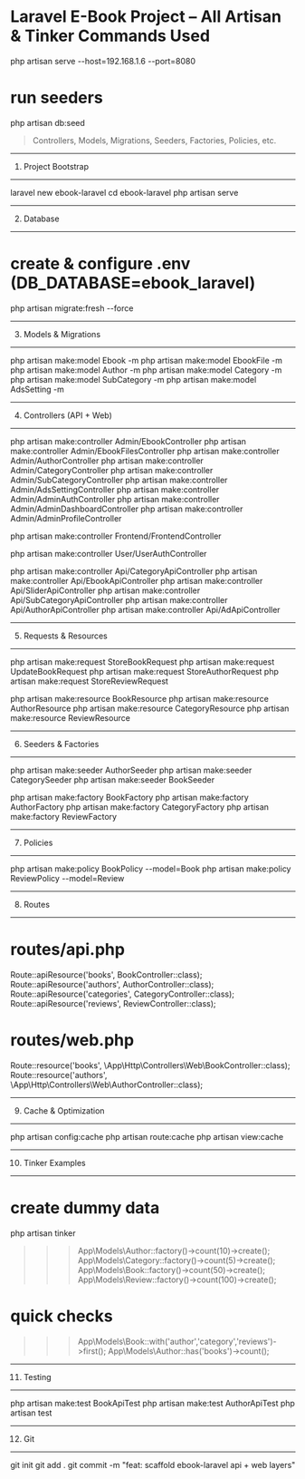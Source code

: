 # Laravel E-Book Project – All Artisan & Tinker Commands Used  

php artisan serve --host=192.168.1.6 --port=8080

# run seeders
php artisan db:seed

> Controllers, Models, Migrations, Seeders, Factories, Policies, etc.

--------------------------------------------------
1. Project Bootstrap
--------------------------------------------------
laravel new ebook-laravel
cd ebook-laravel
php artisan serve

--------------------------------------------------
2. Database
--------------------------------------------------
# create & configure .env (DB_DATABASE=ebook_laravel)
php artisan migrate:fresh --force

--------------------------------------------------
3. Models & Migrations
--------------------------------------------------
php artisan make:model Ebook -m
php artisan make:model EbookFile -m
php artisan make:model Author -m
php artisan make:model Category -m
php artisan make:model SubCategory -m
php artisan make:model AdsSetting -m


--------------------------------------------------
4. Controllers (API + Web)
--------------------------------------------------
php artisan make:controller Admin/EbookController
php artisan make:controller Admin/EbookFilesController
php artisan make:controller Admin/AuthorController 
php artisan make:controller Admin/CategoryController
php artisan make:controller Admin/SubCategoryController
php artisan make:controller Admin/AdsSettingController
php artisan make:controller Admin/AdminAuthController
php artisan make:controller Admin/AdminDashboardController
php artisan make:controller Admin/AdminProfileController

php artisan make:controller Frontend/FrontendController

php artisan make:controller User/UserAuthController

php artisan make:controller Api/CategoryApiController
php artisan make:controller Api/EbookApiController
php artisan make:controller Api/SliderApiController
php artisan make:controller Api/SubCategoryApiController
php artisan make:controller Api/AuthorApiController
php artisan make:controller Api/AdApiController

--------------------------------------------------
5. Requests & Resources
--------------------------------------------------
php artisan make:request StoreBookRequest
php artisan make:request UpdateBookRequest
php artisan make:request StoreAuthorRequest
php artisan make:request StoreReviewRequest

php artisan make:resource BookResource
php artisan make:resource AuthorResource
php artisan make:resource CategoryResource
php artisan make:resource ReviewResource

--------------------------------------------------
6. Seeders & Factories
--------------------------------------------------
php artisan make:seeder AuthorSeeder
php artisan make:seeder CategorySeeder
php artisan make:seeder BookSeeder

php artisan make:factory BookFactory
php artisan make:factory AuthorFactory
php artisan make:factory CategoryFactory
php artisan make:factory ReviewFactory



--------------------------------------------------
7. Policies
--------------------------------------------------
php artisan make:policy BookPolicy --model=Book
php artisan make:policy ReviewPolicy --model=Review

--------------------------------------------------
8. Routes
--------------------------------------------------
# routes/api.php
Route::apiResource('books', BookController::class);
Route::apiResource('authors', AuthorController::class);
Route::apiResource('categories', CategoryController::class);
Route::apiResource('reviews', ReviewController::class);

# routes/web.php
Route::resource('books', \App\Http\Controllers\Web\BookController::class);
Route::resource('authors', \App\Http\Controllers\Web\AuthorController::class);

--------------------------------------------------
9. Cache & Optimization
--------------------------------------------------
php artisan config:cache
php artisan route:cache
php artisan view:cache

--------------------------------------------------
10. Tinker Examples
--------------------------------------------------
# create dummy data
php artisan tinker
>>> App\Models\Author::factory()->count(10)->create();
>>> App\Models\Category::factory()->count(5)->create();
>>> App\Models\Book::factory()->count(50)->create();
>>> App\Models\Review::factory()->count(100)->create();

# quick checks
>>> App\Models\Book::with('author','category','reviews')->first();
>>> App\Models\Author::has('books')->count();

--------------------------------------------------
11. Testing
--------------------------------------------------
php artisan make:test BookApiTest
php artisan make:test AuthorApiTest
php artisan test

--------------------------------------------------
12. Git
--------------------------------------------------
git init
git add .
git commit -m "feat: scaffold ebook-laravel api + web layers"

